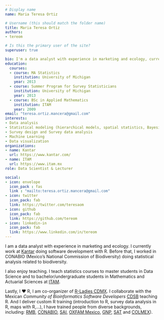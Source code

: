 ```yaml
---
# Display name
name: Maria Teresa Ortiz

# Username (this should match the folder name)
title: Maria Teresa Ortiz
authors:
- tereom

# Is this the primary user of the site?
superuser: true

bio: I'm a data analyst with experience in marketing and ecology, currently working in Kantar and teaching at ITAM.
education:
  courses:
  - course: MA Statistics
    institution: University of Michigan
    year: 2013
  - course: Summer Program for Survey Statisticians
    institution: University of Michigan
    year: 2013
  - course: BSc in Applied Mathematics
    institution: ITAM
    year: 2009
email: "teresa.ortiz.mancera@gmail.com"
interests:
- Data analysis
- Statistical modeling (hierarchical models, spatial statistics, Bayesian networks)
- Survey design and Survey data analysis
- Machine Learning
- Data visualization
organizations:
- name: Kantar
  url: https://www.kantar.com/
- name: ITAM
  url: https://www.itam.mx
role: Data Scientist & Lecturer

social:
- icon: envelope
  icon_pack : fas
  link : "mailto:teresa.ortiz.mancera@gmail.com"
- icon: twitter
  icon_pack: fab
  link: https://twitter.com/teresaom
- icon: github
  icon_pack: fab
  link: https://github.com/tereom
- icon: linkedin-in
  icon_pack: fab
  link: https://www.linkedin.com/in/tereom
---
```


I am a data analyst with experience in marketing and ecology. I currently work at [Kantar](https://www.kantar.com/) doing software development with R. Before that, I worked in CONABIO (Mexico’s National Commission of Biodiversity) doing statistical analysis related to biodiversity. 

I also enjoy teaching. I teach statistics courses to master students in Data Science and to bachelor/undergraduate students in Mathematics and Actuarial Sciences at [ITAM](https://cienciadedatos.itam.mx/es/71/contenido/plan-de-estudios-de-la-licenciatura-en-ciencia-de-datos-del-itam). 


Lastly, I :heart: R, I am co-organizer of [R-Ladies CDMX](http://meetup.com/rladiescdmx/). I  collaborate with the Mexican *Community of Bioinformatics Software Developers* [CDSB](https://comunidadbioinfo.github.io/) teaching R. And I deliver custom R training (introduction to R, survey data analysis in R, maps with R,...), I have trained people from diverse backgrounds, including: [RMB](https://www.redmexicanadebioinformatica.org/navegando-y-explotando-el-poder-del-tidyverse/), [CONABIO](https://www.gob.mx/conabio), [SAI](http://www.sai.com.mx), [OXFAM Mexico](https://www.oxfammexico.org), [GNP](https://www.gnp.com.mx), [SAT](https://www.sat.gob.mx/home) and [COLMEX](https://www.colmex.mx)).
